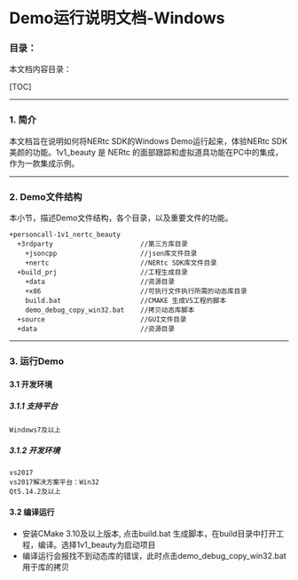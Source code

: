 # Demo运行说明文档-Windows 

### 目录：
本文档内容目录：

[TOC]

------
### 1. 简介 
本文档旨在说明如何将NERtc SDK的Windows Demo运行起来，体验NERtc SDK美颜的功能。1v1_beauty 是 NERtc 的面部跟踪和虚拟道具功能在PC中的集成，作为一款集成示例。

------
### 2. Demo文件结构
本小节，描述Demo文件结构，各个目录，以及重要文件的功能。

```
+personcall-1v1_nertc_beauty
  +3rdparty                      //第三方库目录
    +jsoncpp                     //json库文件目录
    +nertc                       //NERtc SDK库文件目录
  +build_prj                     //工程生成目录
    +data                        //资源目录
    +x86                         //可执行文件执行所需的动态库目录
    build.bat                    //CMAKE 生成VS工程的脚本
    demo_debug_copy_win32.bat    //拷贝动态库脚本
  +source                        //GUI文件目录
  +data 			  	         //资源目录
```
------
### 3. 运行Demo 

#### 3.1 开发环境
##### 3.1.1 支持平台
```
Windows7及以上
```
##### 3.1.2 开发环境
```
vs2017
vs2017解决方案平台：Win32
Qt5.14.2及以上
```
#### 3.2 编译运行

- 安装CMake 3.10及以上版本, 点击build.bat 生成脚本，在build目录中打开工程，编译。选择1v1_beauty为启动项目
- 编译运行会报找不到动态库的错误，此时点击demo_debug_copy_win32.bat用于库的拷贝
